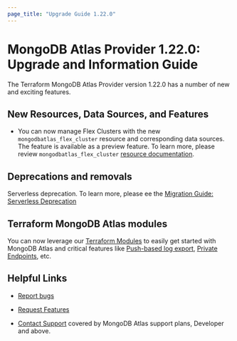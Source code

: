 ```yaml
---
page_title: "Upgrade Guide 1.22.0"
---
```


# MongoDB Atlas Provider 1.22.0: Upgrade and Information Guide

The Terraform MongoDB Atlas Provider version 1.22.0 has a number of new and exciting features.

## New Resources, Data Sources, and Features

- You can now manage Flex Clusters with the new `mongodbatlas_flex_cluster` resource and corresponding data sources. The feature is available as a preview feature. To learn more, please review `mongodbatlas_flex_cluster` [resource documentation](https://registry.terraform.io/providers/mongodb/mongodbatlas/latest/docs/resources/flex_cluster).

## Deprecations and removals

Serverless deprecation. To learn more, please ee the [Migration Guide: Serverless Deprecation](https://registry.terraform.io/providers/mongodb/mongodbatlas/latest/docs/guides/serverless-deprecation-migration-guide)

## Terraform MongoDB Atlas modules

You can now leverage our [Terraform Modules](https://registry.terraform.io/namespaces/terraform-mongodbatlas-modules) to easily get started with MongoDB Atlas and critical features like [Push-based log export](https://registry.terraform.io/modules/terraform-mongodbatlas-modules/push-based-log-export/mongodbatlas/latest), [Private Endpoints](https://registry.terraform.io/modules/terraform-mongodbatlas-modules/private-endpoint/mongodbatlas/latest), etc.

## Helpful Links

* [Report bugs](https://github.com/mongodb/terraform-provider-mongodbatlas/issues)

* [Request Features](https://feedback.mongodb.com/forums/924145-atlas?category_id=370723)

* [Contact Support](https://docs.atlas.mongodb.com/support/) covered by MongoDB Atlas support plans, Developer and above.
